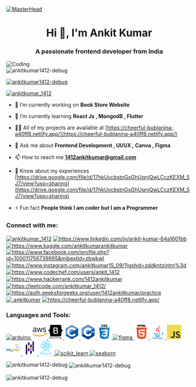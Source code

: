 [![MasterHead](https://camo.githubusercontent.com/fa73289736064aba480d0708da37d7aa183a8c3e2bcc2f58c54285a3bbbeecc1/68747470733a2f2f7777772e61616c7068612e6e65742f77702d636f6e74656e742f75706c6f6164732f323032302f31322f66756c6c2d737461636b2d646576656c6f706d656e742e676966)](https://cheerful-bublanina-a40ff8.netlify.app/)
<h1 align="center">Hi 👋, I'm Ankit Kumar</h1>
<h3 align="center">A passionate frontend developer from India</h3>
<img align="left" alt="Coding" width="400" src="https://camo.githubusercontent.com/40165a147c3dcea0fa1db780bb533fc5f98546ccfb9d5d05ddb2f429277f5348/68747470733a2f2f616e616c7974696373696e6469616d61672e636f6d2f77702d636f6e74656e742f75706c6f6164732f323031382f31322f646576656c6f7065722d6472696262626c652e676966">

<p align="left"> <img src="https://komarev.com/ghpvc/?username=ankitkumar1412-debug&label=Profile%20views&color=0e75b6&style=flat" alt="ankitkumar1412-debug" /> </p>

<p align="left"> <a href="https://github.com/ryo-ma/github-profile-trophy"><img src="https://github-profile-trophy.vercel.app/?username=ankitkumar1412-debug" alt="ankitkumar1412-debug" /></a> </p>

<p align="left"> <a href="https://twitter.com/ankitkumar_1412" target="blank"><img src="https://img.shields.io/twitter/follow/ankitkumar_1412?logo=twitter&style=for-the-badge" alt="ankitkumar_1412" /></a> </p>

- 🔭 I’m currently working on **Book Store Website**

- 🌱 I’m currently learning **React Js , MongodB , Flutter**

- 👨‍💻 All of my projects are available at [https://cheerful-bublanina-a40ff8.netlify.app/](https://cheerful-bublanina-a40ff8.netlify.app/)

- 💬 Ask me about **Frontend Development , UI/UX , Canva , Figma**

- 📫 How to reach me **1412ankitkumar@gmail.com**

- 📄 Know about my experiences [https://drive.google.com/file/d/17hkUvcbstnGxGhUqnjQwLCczKEXM_5J7/view?usp=sharing](https://drive.google.com/file/d/17hkUvcbstnGxGhUqnjQwLCczKEXM_5J7/view?usp=sharing)

- ⚡ Fun fact **People think I am coder but I am a Programmer**

<h3 align="left">Connect with me:</h3>
<p align="left">
<a href="https://twitter.com/ankitkumar_1412" target="blank"><img align="center" src="https://raw.githubusercontent.com/rahuldkjain/github-profile-readme-generator/master/src/images/icons/Social/twitter.svg" alt="ankitkumar_1412" height="30" width="40" /></a>
<a href="https://linkedin.com/in/https://www.linkedin.com/in/ankit-kumar-64a1601bb" target="blank"><img align="center" src="https://raw.githubusercontent.com/rahuldkjain/github-profile-readme-generator/master/src/images/icons/Social/linked-in-alt.svg" alt="https://www.linkedin.com/in/ankit-kumar-64a1601bb" height="30" width="40" /></a>
<a href="https://kaggle.com/https://www.kaggle.com/ankitkumarankitkumar" target="blank"><img align="center" src="https://raw.githubusercontent.com/rahuldkjain/github-profile-readme-generator/master/src/images/icons/Social/kaggle.svg" alt="https://www.kaggle.com/ankitkumarankitkumar" height="30" width="40" /></a>
<a href="https://fb.com/https://www.facebook.com/profile.php?id=100011756739995&mibextid=zbwkwl" target="blank"><img align="center" src="https://raw.githubusercontent.com/rahuldkjain/github-profile-readme-generator/master/src/images/icons/Social/facebook.svg" alt="https://www.facebook.com/profile.php?id=100011756739995&mibextid=zbwkwl" height="30" width="40" /></a>
<a href="https://instagram.com/https://www.instagram.com/ankitkumar15_09/?igshid=zddkntzintm%3d" target="blank"><img align="center" src="https://raw.githubusercontent.com/rahuldkjain/github-profile-readme-generator/master/src/images/icons/Social/instagram.svg" alt="https://www.instagram.com/ankitkumar15_09/?igshid=zddkntzintm%3d" height="30" width="40" /></a>
<a href="https://www.codechef.com/users/https://www.codechef.com/users/ankit_1412" target="blank"><img align="center" src="https://cdn.jsdelivr.net/npm/simple-icons@3.1.0/icons/codechef.svg" alt="https://www.codechef.com/users/ankit_1412" height="30" width="40" /></a>
<a href="https://www.hackerrank.com/https://www.hackerrank.com/1412ankitkumar" target="blank"><img align="center" src="https://raw.githubusercontent.com/rahuldkjain/github-profile-readme-generator/master/src/images/icons/Social/hackerrank.svg" alt="https://www.hackerrank.com/1412ankitkumar" height="30" width="40" /></a>
<a href="https://www.leetcode.com/https://leetcode.com/ankitkumar_1412/" target="blank"><img align="center" src="https://raw.githubusercontent.com/rahuldkjain/github-profile-readme-generator/master/src/images/icons/Social/leet-code.svg" alt="https://leetcode.com/ankitkumar_1412/" height="30" width="40" /></a>
<a href="https://auth.geeksforgeeks.org/user/https://auth.geeksforgeeks.org/user/1412ankitkumar/practice" target="blank"><img align="center" src="https://raw.githubusercontent.com/rahuldkjain/github-profile-readme-generator/master/src/images/icons/Social/geeks-for-geeks.svg" alt="https://auth.geeksforgeeks.org/user/1412ankitkumar/practice" height="30" width="40" /></a>
<a href="https://discord.gg/.ankitkumar" target="blank"><img align="center" src="https://raw.githubusercontent.com/rahuldkjain/github-profile-readme-generator/master/src/images/icons/Social/discord.svg" alt=".ankitkumar" height="30" width="40" /></a>
<a href="/https://cheerful-bublanina-a40ff8.netlify.app/" target="blank"><img align="center" src="https://raw.githubusercontent.com/rahuldkjain/github-profile-readme-generator/master/src/images/icons/Social/rss.svg" alt="https://cheerful-bublanina-a40ff8.netlify.app/" height="30" width="40" /></a>
</p>

<h3 align="left">Languages and Tools:</h3>
<p align="left"> <a href="https://www.arduino.cc/" target="_blank" rel="noreferrer"> <img src="https://cdn.worldvectorlogo.com/logos/arduino-1.svg" alt="arduino" width="40" height="40"/> </a> <a href="https://aws.amazon.com" target="_blank" rel="noreferrer"> <img src="https://raw.githubusercontent.com/devicons/devicon/master/icons/amazonwebservices/amazonwebservices-original-wordmark.svg" alt="aws" width="40" height="40"/> </a> <a href="https://getbootstrap.com" target="_blank" rel="noreferrer"> <img src="https://raw.githubusercontent.com/devicons/devicon/master/icons/bootstrap/bootstrap-plain-wordmark.svg" alt="bootstrap" width="40" height="40"/> </a> <a href="https://www.cprogramming.com/" target="_blank" rel="noreferrer"> <img src="https://raw.githubusercontent.com/devicons/devicon/master/icons/c/c-original.svg" alt="c" width="40" height="40"/> </a> <a href="https://www.w3schools.com/cpp/" target="_blank" rel="noreferrer"> <img src="https://raw.githubusercontent.com/devicons/devicon/master/icons/cplusplus/cplusplus-original.svg" alt="cplusplus" width="40" height="40"/> </a> <a href="https://www.w3schools.com/css/" target="_blank" rel="noreferrer"> <img src="https://raw.githubusercontent.com/devicons/devicon/master/icons/css3/css3-original-wordmark.svg" alt="css3" width="40" height="40"/> </a> <a href="https://www.figma.com/" target="_blank" rel="noreferrer"> <img src="https://www.vectorlogo.zone/logos/figma/figma-icon.svg" alt="figma" width="40" height="40"/> </a> <a href="https://www.w3.org/html/" target="_blank" rel="noreferrer"> <img src="https://raw.githubusercontent.com/devicons/devicon/master/icons/html5/html5-original-wordmark.svg" alt="html5" width="40" height="40"/> </a> <a href="https://www.java.com" target="_blank" rel="noreferrer"> <img src="https://raw.githubusercontent.com/devicons/devicon/master/icons/java/java-original.svg" alt="java" width="40" height="40"/> </a> <a href="https://developer.mozilla.org/en-US/docs/Web/JavaScript" target="_blank" rel="noreferrer"> <img src="https://raw.githubusercontent.com/devicons/devicon/master/icons/javascript/javascript-original.svg" alt="javascript" width="40" height="40"/> </a> <a href="https://www.mysql.com/" target="_blank" rel="noreferrer"> <img src="https://raw.githubusercontent.com/devicons/devicon/master/icons/mysql/mysql-original-wordmark.svg" alt="mysql" width="40" height="40"/> </a> <a href="https://pandas.pydata.org/" target="_blank" rel="noreferrer"> <img src="https://raw.githubusercontent.com/devicons/devicon/2ae2a900d2f041da66e950e4d48052658d850630/icons/pandas/pandas-original.svg" alt="pandas" width="40" height="40"/> </a> <a href="https://reactjs.org/" target="_blank" rel="noreferrer"> <img src="https://raw.githubusercontent.com/devicons/devicon/master/icons/react/react-original-wordmark.svg" alt="react" width="40" height="40"/> </a> <a href="https://scikit-learn.org/" target="_blank" rel="noreferrer"> <img src="https://upload.wikimedia.org/wikipedia/commons/0/05/Scikit_learn_logo_small.svg" alt="scikit_learn" width="40" height="40"/> </a> <a href="https://seaborn.pydata.org/" target="_blank" rel="noreferrer"> <img src="https://seaborn.pydata.org/_images/logo-mark-lightbg.svg" alt="seaborn" width="40" height="40"/> </a> </p>

<p><img align="left" src="https://github-readme-stats-sigma-five.vercel.app/api/top-langs?username=ankitkumar1412-debug&show_icons=true&locale=en&layout=compact" alt="ankitkumar1412-debug" /></p>

<p>&nbsp;<img align="center" src="https://github-readme-stats-sigma-five.vercel.app/api?username=ankitkumar1412-debug&show_icons=true&locale=en" alt="ankitkumar1412-debug" /></p>

<p><img align="center" src="https://github-readme-streak-stats.herokuapp.com/?user=ankitkumar1412-debug&" alt="ankitkumar1412-debug" /></p>
